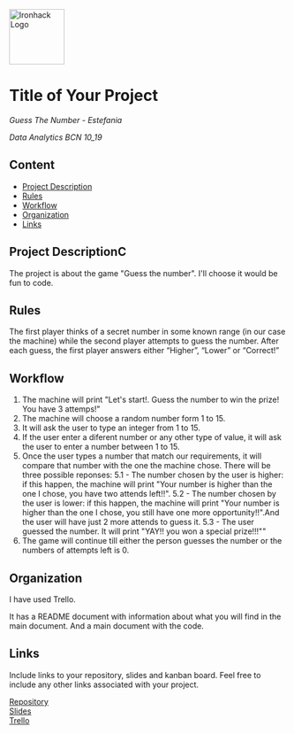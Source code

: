 <img src="https://bit.ly/2VnXWr2" alt="Ironhack Logo" width="100"/>

# Title of Your Project
*Guess The Number - Estefania*

*Data Analytics BCN 10_19*

## Content
- [Project Description](#project-description)
- [Rules](#rules)
- [Workflow](#workflow)
- [Organization](#organization)
- [Links](#links)

## Project DescriptionC
The project is about the game  "Guess the number". I'll choose it would be fun to code.
## Rules
The first player thinks of a secret number in some known range (in our case the machine) while the second player attempts to guess the number. After each guess, the first player answers either “Higher”, “Lower” or “Correct!”

## Workflow
1. The machine will print "Let's start!. Guess the number to win the prize! You have 3 attemps!"
2. The machine will choose a random number form 1 to 15.
3. It will ask the user to type an integer from 1 to 15.
4. If the user enter a diferent number or any other type of value, it will ask the user to enter a number between 1 to 15.
5. Once the user types a number that match our requirements, it will compare that number with the one the machine chose. There will be three possible reponses:
    5.1 - The number chosen by the user is higher: if this happen, the machine will print "Your number is higher than the one I chose, you have two attends left!!". 
    5.2 - The number chosen by the user is lower: if this happen, the machine will print "Your number is higher than the one I chose, you still have one more opportunity!!".And the user will have just 2 more attends to guess it.
    5.3 - The user guessed the number. It will print "YAY!! you won a special prize!!!""
6. The game will continue till either the person guesses the number or the numbers of attempts left is 0.


## Organization
I have used Trello.

It has a README document with information about what you will find in the main document. And a main document with the code. 

## Links
Include links to your repository, slides and kanban board. Feel free to include any other links associated with your project.

[Repository](https://github.com/)  
[Slides](https://docs.google.com/presentation/d/1H5d3PxJDN_Kcr9a4u9V3TwiQf13rdRTwONdjsGeGqcA/edit?usp=sharing)  
[Trello](https://trello.com/b/73gFrf6w)  
